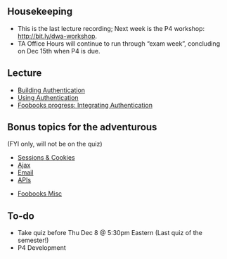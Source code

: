 ## Housekeeping
+ This is the last lecture recording; Next week is the P4 workshop: <http://bit.ly/dwa-workshop>.
+ TA Office Hours will continue to run through &ldquo;exam week&rdquo;, concluding on Dec 15th when P4 is due.

## Lecture
+ [Building Authentication](https://github.com/susanBuck/dwa15-fall2016-notes/blob/master/03_Laravel/28_Building_Authentication.md)
+ [Using Authentication](https://github.com/susanBuck/dwa15-fall2016-notes/blob/master/03_Laravel/29_Using_Authentication.md)
+ [Foobooks progress: Integrating Authentication](https://github.com/susanBuck/dwa15-fall2016-notes/blob/master/03_Laravel/99_Foobooks_Lecture_13.md)

## Bonus topics for the adventurous
(FYI only, will not be on the quiz)

* [Sessions & Cookies](https://github.com/susanBuck/dwa15-fall2016-notes/blob/master/03_Laravel/99_Extras/sessions_and_cookies.md)
* [Ajax](https://github.com/susanBuck/dwa15-fall2016-notes/blob/master/03_Laravel/99_Extras/ajax.md)
* [Email](https://github.com/susanBuck/dwa15-fall2016-notes/blob/master/03_Laravel/99_Extras/email.md)
* [APIs](https://github.com/susanBuck/dwa15-fall2016-notes/blob/master/03_Laravel/99_Extras/apis.md)
+ [Foobooks Misc](https://github.com/susanBuck/dwa15-fall2016-notes/blob/master/03_Laravel/99_Foobooks_Misc.md)


## To-do
+ Take quiz before Thu Dec 8 @ 5:30pm Eastern (Last quiz of the semester!)
+ P4 Development
